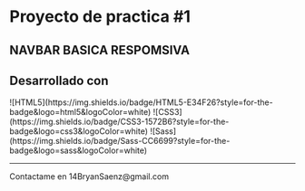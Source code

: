 <h1>Proyecto de practica #1</h1>
<h2>NAVBAR BASICA RESPOMSIVA</h2>
<h2>Desarrollado con</h2>
![HTML5](https://img.shields.io/badge/HTML5-E34F26?style=for-the-badge&logo=html5&logoColor=white)
![CSS3](https://img.shields.io/badge/CSS3-1572B6?style=for-the-badge&logo=css3&logoColor=white)
![Sass](https://img.shields.io/badge/Sass-CC6699?style=for-the-badge&logo=sass&logoColor=white)
<hr>
<p>Contactame en 14BryanSaenz@gmail.com</p>
